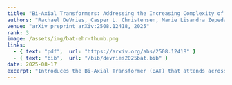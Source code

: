 ```yaml
---
title: "Bi-Axial Transformers: Addressing the Increasing Complexity of EHR Classification"
authors: "Rachael DeVries, Casper L. Christensen, Marie Lisandra Zepeda Mendoza, Ole Winther"
venue: "arXiv preprint arXiv:2508.12418, 2025"
rank: 3
image: /assets/img/bat-ehr-thumb.png
links:
  - { text: "pdf",  url: "https://arxiv.org/abs/2508.12418" }
  - { text: "bib",  url: "/bib/devries2025bat.bib" }
date: 2025-08-17
excerpt: "Introduces the Bi-Axial Transformer (BAT) that attends across both clinical-variable and time axes in EHRs. BAT achieves SOTA on sepsis prediction, is competitive for mortality classification, and shows robustness to missingness; baselines were re-implemented in PyTorch for reproducibility."
---
```

